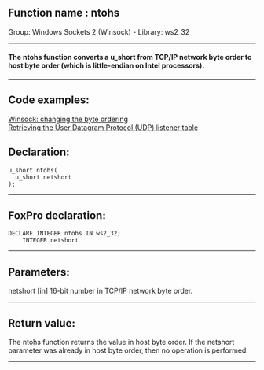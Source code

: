 
## Function name : ntohs
Group: Windows Sockets 2 (Winsock) - Library: ws2_32    
***  


#### The ntohs function converts a u_short from TCP/IP network byte order to host byte order (which is little-endian on Intel processors).
***  


## Code examples:
[Winsock: changing the byte ordering](../../samples/sample_221.md)  
[Retrieving the User Datagram Protocol (UDP) listener table](../../samples/sample_234.md)  

## Declaration:
```foxpro  
u_short ntohs(
  u_short netshort
);  
```  
***  


## FoxPro declaration:
```foxpro  
DECLARE INTEGER ntohs IN ws2_32;
	INTEGER netshort  
```  
***  


## Parameters:
netshort 
[in] 16-bit number in TCP/IP network byte order.   
***  


## Return value:
The ntohs function returns the value in host byte order. If the netshort parameter was already in host byte order, then no operation is performed.  
***  

